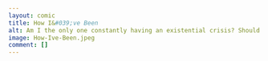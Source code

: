 ```yaml
---
layout: comic
title: How I&#039;ve Been
alt: Am I the only one constantly having an existential crisis? Should I be worried?  Why am I even alive?
image: How-Ive-Been.jpeg
comment: []
---
```

